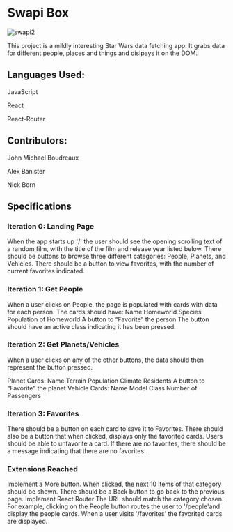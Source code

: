 # Swapi Box

![swapi2](https://user-images.githubusercontent.com/20631355/31922516-99d8adca-b832-11e7-8aa9-867cc3da887a.gif)


This project is a mildly interesting Star Wars data fetching app. It grabs data for different people, places and things and dislpays it on the DOM.

## Languages Used:

JavaScript

React

React-Router


## Contributors:

John Michael Boudreaux

Alex Banister

Nick Born

## Specifications

### Iteration 0: Landing Page

When the app starts up '/' the user should see the opening scrolling text of a random film, with the title of the film and release year listed below.
There should be buttons to browse three different categories: People, Planets, and Vehicles.
There should be a button to view favorites, with the number of current favorites indicated.

### Iteration 1: Get People

When a user clicks on People, the page is populated with cards with data for each person.
The cards should have:
Name
Homeworld
Species
Population of Homeworld
A button to “Favorite” the person
The button should have an active class indicating it has been pressed.

### Iteration 2: Get Planets/Vehicles

When a user clicks on any of the other buttons, the data should then represent the button pressed.

Planet Cards:
Name
Terrain
Population
Climate
Residents
A button to “Favorite” the planet
Vehicle Cards:
Name
Model
Class
Number of Passengers

### Iteration 3: Favorites

There should be a button on each card to save it to Favorites.
There should also be a button that when clicked, displays only the favorited cards.
Users should be able to unfavorite a card.
If there are no favorites, there should be a message indicating that there are no favorites.

### Extensions Reached

Implement a More button. When clicked, the next 10 items of that category should be shown. There should be a Back button to go back to the previous page.
Implement React Router
The URL should match the category chosen. For example, clicking on the People button routes the user to '/people'and display the people cards.
When a user visits '/favorites' the favorited cards are displayed.

